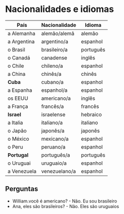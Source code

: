# Nacionalidades e idiomas

| País | Nacionalidade | Idioma |
| -- | -- | -- |
| a Alemanha  | alemão/alemã  | alemão |
| a Argentina | argentino/a   | espanhol |
| o Brasil    | brasileiro/a  | português |
| o Canadá    | canadense     | inglês |
| o Chile     | chileno/a     | espanhol |
| a China     | chinês/a      | chinês |
| **Cuba**    | cubano/a      | espanhol |
| a Espanha   | espanhol/a    | espanhol |
| os EEUU     | americano/a   | inglês |
| a França    | francês/a     | francês |
| **Israel**  | israelense    | hebraico |
| a Italia    | italiano/a    | italiano |
| o Japão     | japonês/a     | japonês |
| o México    | mexicano/a    | espanhol |
| o Peru      | peruano/a     | espanhol |
| **Portugal**| português/a   | português |
| o Uruguai   | uruguaio/a    | espanhol |
| a Venezuela | venezuelano/a | espanhol |

## Perguntas

* William.você é americano? - Não. Eu sou brasileiro
* Ana, eles são brasileiros? - Não. Eles são uruguaios
